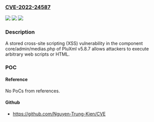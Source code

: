 ### [CVE-2022-24587](https://cve.mitre.org/cgi-bin/cvename.cgi?name=CVE-2022-24587)
![](https://img.shields.io/static/v1?label=Product&message=n%2Fa&color=blue)
![](https://img.shields.io/static/v1?label=Version&message=n%2Fa&color=blue)
![](https://img.shields.io/static/v1?label=Vulnerability&message=n%2Fa&color=brighgreen)

### Description

A stored cross-site scripting (XSS) vulnerability in the component core/admin/medias.php of PluXml v5.8.7 allows attackers to execute arbitrary web scripts or HTML.

### POC

#### Reference
No PoCs from references.

#### Github
- https://github.com/Nguyen-Trung-Kien/CVE


